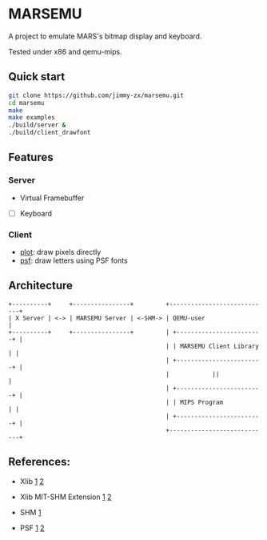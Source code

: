 # MARSEMU

A project to emulate MARS's bitmap display and keyboard.

Tested under x86 and qemu-mips.

## Quick start

```bash
git clone https://github.com/jimmy-zx/marsemu.git
cd marsemu
make
make examples
./build/server &
./build/client_drawfont
```

## Features

### Server
- Virtual Framebuffer
- [ ] Keyboard

### Client
- [plot](/blob/main/client/plot.h): draw pixels directly
- [psf](/blob/main/client/psf.h): draw letters using PSF fonts

## Architecture

```
+----------+     +----------------+         +----------------------------+
| X Server | <-> | MARSEMU Server | <-SHM-> | QEMU-user                  |
+----------+     +----------------+         | +------------------------+ |
                                            | | MARSEMU Client Library | |
                                            | +------------------------+ |
                                            |            ||              |
                                            | +------------------------+ |
                                            | | MIPS Program           | |
                                            | +------------------------+ |
                                            +----------------------------+

```

## References:

- Xlib
[1](https://handmade.network/forums/articles/t/2834-tutorial_a_tour_through_xlib_and_related_technologies)
[2](https://tronche.com/gui/x/xlib-tutorial/)

- Xlib MIT-SHM Extension
[1](https://stackoverflow.com/questions/43442675/how-to-use-xshmgetimage-and-xshmputimage)
[2](https://stackoverflow.com/questions/34176795/any-efficient-way-of-converting-ximage-data-to-pixel-map-e-g-array-of-rgb-quad)

- SHM
[1](https://www.csl.mtu.edu/cs4411.ck/www/NOTES/process/shm/shmat.html)

- PSF
[1](https://www.win.tue.nl/~aeb/linux/kbd/font-formats-1.html)
[2](https://wiki.osdev.org/PC_Screen_Font)
